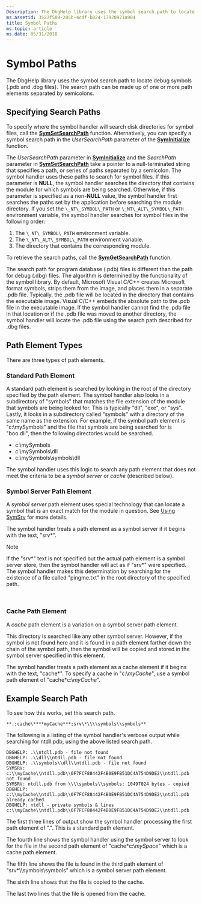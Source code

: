```yaml
---
Description: The DbgHelp library uses the symbol search path to locate debug symbols (.pdb and .dbg files). The search path can be made up of one or more path elements separated by semicolons.
ms.assetid: 3527f589-285b-4cdf-b024-17920971a904
title: Symbol Paths
ms.topic: article
ms.date: 05/31/2018
---
```


# Symbol Paths

The DbgHelp library uses the symbol search path to locate debug symbols (.pdb and .dbg files). The search path can be made up of one or more path elements separated by semicolons.

## Specifying Search Paths

To specify where the symbol handler will search disk directories for symbol files, call the [**SymSetSearchPath**](/windows/desktop/api/Dbghelp/nf-dbghelp-symsetsearchpath) function. Alternatively, you can specify a symbol search path in the *UserSearchPath* parameter of the [**SymInitialize**](/windows/desktop/api/Dbghelp/nf-dbghelp-syminitialize) function.

The *UserSearchPath* parameter in [**SymInitialize**](/windows/desktop/api/Dbghelp/nf-dbghelp-syminitialize) and the *SearchPath* parameter in [**SymSetSearchPath**](/windows/desktop/api/Dbghelp/nf-dbghelp-symsetsearchpath) take a pointer to a null-terminated string that specifies a path, or series of paths separated by a semicolon. The symbol handler uses these paths to search for symbol files. If this parameter is **NULL**, the symbol handler searches the directory that contains the module for which symbols are being searched. Otherwise, if this parameter is specified as a non-**NULL** value, the symbol handler first searches the paths set by the application before searching the module directory. If you set the `\_NT\_SYMBOL\_PATH` or `\_NT\_ALT\_SYMBOL\_PATH` environment variable, the symbol handler searches for symbol files in the following order:

1.  The `\_NT\_SYMBOL\_PATH` environment variable.
2.  The `\_NT\_ALT\_SYMBOL\_PATH` environment variable.
3.  The directory that contains the corresponding module.

To retrieve the search paths, call the [**SymGetSearchPath**](/windows/desktop/api/Dbghelp/nf-dbghelp-symgetsearchpath) function.

The search path for program database (.pdb) files is different than the path for debug (.dbg) files. The algorithm is determined by the functionality of the symbol library. By default, Microsoft Visual C/C++ creates Microsoft format symbols, strips them from the image, and places them in a separate .pdb file. Typically, the .pdb file will be located in the directory that contains the executable image. Visual C/C++ embeds the absolute path to the .pdb file in the executable image. If the symbol handler cannot find the .pdb file in that location or if the .pdb file was moved to another directory, the symbol handler will locate the .pdb file using the search path described for .dbg files.

## Path Element Types

There are three types of path elements.

### Standard Path Element

A standard path element is searched by looking in the root of the directory specified by the path element. The symbol handler also looks in a subdirectory of "symbols" that matches the file extension of the module that symbols are being looked for. This is typically "dll", "exe", or "sys". Lastly, it looks in a subdirectory called "symbols" with a directory of the same name as the extension. For example, if the symbol path element is "c:\\mySymbols" and the file that symbols are being searched for is "boo.dll", then the following directories would be searched.

- c:\\mySymbols  
- c:\\mySymbols\\dll  
- c:\\mySymbols\\symbols\\dll  

The symbol handler uses this logic to search any path element that does not meet the criteria to be a *symbol server* or *cache* (described below).

### Symbol Server Path Element

A *symbol server* path element uses special technology that can locate a symbol that is an exact match for the module in question. See [Using SymSrv](using-symsrv.md) for more details.

The symbol handler treats a path element as a symbol server if it begins with the text, "srv\*".

> [!Note]  
> If the "srv\*" text is not specified but the actual path element is a symbol server store, then the symbol handler will act as if "srv\*" were specified. The symbol handler makes this determination by searching for the existence of a file called "pingme.txt" in the root directory of the specified path.

 

### Cache Path Element

A *cache* path element is a variation on a symbol server path element.

This directory is searched like any other symbol server. However, if the symbol is not found here and it is found in a path element farther down the chain of the symbol path, then the symbol will be copied and stored in the symbol server specified in this element.

The symbol handler treats a path element as a cache element if it begins with the text, "cache\*". To specify a cache in "c:\\*myCache*", use a symbol path element of "cache\*c:\\*myCache*".

## Example Search Path

To see how this works, set this search path.

`**.;cache\****myCache***;srv\*\\\\symbols\\symbols**`

The following is a listing of the symbol handler's verbose output while searching for ntdll.pdb, using the above listed search path.

```
DBGHELP: .\\ntdll.pdb - file not found
DBGHELP: .\\dll\\ntdll.pdb - file not found
DBGHELP: .\\symbols\\dll\\ntdll.pdb - file not found
SYMSRV: c:\\myCache\\ntdll.pdb\\0F7FCF88442F4B0E9FB51DC4A754D9DE2\\ntdll.pdb not found
SYMSRV: ntdll.pdb from \\\\symbols\\symbols: 10497024 bytes - copied
DBGHELP: c:\\myCache\\ntdll.pdb\\0F7FCF88442F4B0E9FB51DC4A754D9DE2\\ntdll.pdb already cached
DBGHELP: ntdll - private symbols & lines
c:\\myCache\\ntdll.pdb\\0F7FCF88442F4B0E9FB51DC4A754D9DE2\\ntdll.pdb
```

The first three lines of output show the symbol handler processing the first path element of ".". This is a standard path element.

The fourth line shows the symbol handler using the symbol server to look for the file in the second path element of "cache\*c:\\*mySpace*" which is a cache path element.

The fifth line shows the file is found in the third path element of "srv\*\\\\symbols\\symbols" which is a symbol server path element.

The sixth line shows that the file is copied to the cache.

The last two lines that the file is opened from the cache.

 

 



